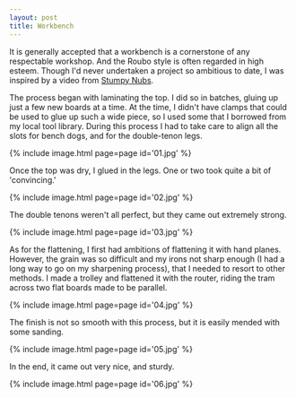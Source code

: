 ```yaml
---
layout: post
title: Workbench
---
```

It is generally accepted that a workbench is a cornerstone of any respectable
workshop. And the Roubo style is often regarded in high esteem. Though I'd never
undertaken a project so ambitious to date, I was inspired by a video from
[Stumpy Nubs](https://www.youtube.com/watch?v=o7yF5av6MDM).

The process began with laminating the top. I did so in batches, gluing up just
a few new boards at a time. At the time, I didn't have clamps that could be used
to glue up such a wide piece, so I used some that I borrowed from my local tool
library. During this process I had to take care to align all the slots for bench
dogs, and for the double-tenon legs.

{% include image.html page=page id='01.jpg' %}

Once the top was dry, I glued in the legs. One or two took quite a bit of
'convincing.'

{% include image.html page=page id='02.jpg' %}

The double tenons weren't all perfect, but they came out extremely
strong.

{% include image.html page=page id='03.jpg' %}

As for the flattening, I first had ambitions of flattening it with hand planes.
However, the grain was so difficult and my irons not sharp enough (I had a long
way to go on my sharpening process), that I needed to resort to other methods.
I made a trolley and flattened it with the router, riding the tram across two
flat boards made to be parallel.

{% include image.html page=page id='04.jpg' %}

The finish is not so smooth with this process, but it is easily mended with some
sanding.

{% include image.html page=page id='05.jpg' %}

In the end, it came out very nice, and sturdy.

{% include image.html page=page id='06.jpg' %}
